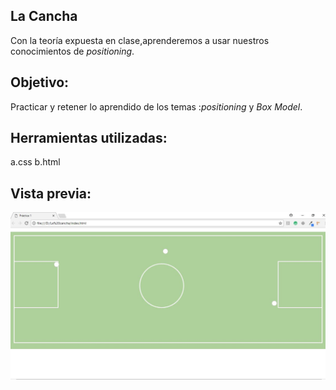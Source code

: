 La Cancha
-----
Con la teoría expuesta en clase,aprenderemos a usar nuestros conocimientos de *positioning*.

Objetivo:
-----
Practicar y retener lo aprendido de los temas :*positioning* y *Box Model*.

Herramientas utilizadas:
-----
a.css
b.html

Vista previa:
----
![pagecancha](https://raw.githubusercontent.com/NatalyCortez/la-cancha/master/assents/img/Captura.JPG)
